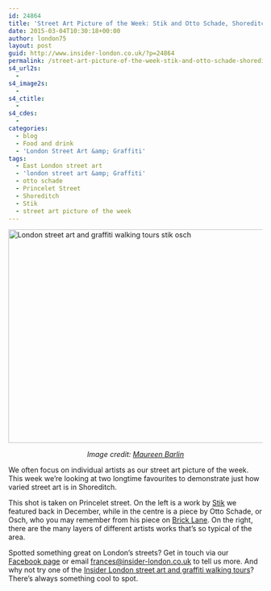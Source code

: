 ```yaml
---
id: 24864
title: 'Street Art Picture of the Week: Stik and Otto Schade, Shoreditch'
date: 2015-03-04T10:30:18+00:00
author: london75
layout: post
guid: http://www.insider-london.co.uk/?p=24864
permalink: /street-art-picture-of-the-week-stik-and-otto-schade-shoreditch/
s4_url2s:
  - 
s4_image2s:
  - 
s4_ctitle:
  - 
s4_cdes:
  - 
categories:
  - blog
  - Food and drink
  - 'London Street Art &amp; Graffiti'
tags:
  - East London street art
  - 'london street art &amp; Graffiti'
  - otto schade
  - Princelet Street
  - Shoreditch
  - Stik
  - street art picture of the week
---
```

<img class="aligncenter wp-image-24866 size-full" src="http://www.insider-london.co.uk/wp-content/uploads/2015/03/Stik-Otto-Schade_mini.jpg" alt="London street art and graffiti walking tours stik osch" width="569" height="423" />

<p style="text-align: center;">
  <em>Image credit: <a href="https://www.flickr.com/photos/maureen_barlin/16680850115/in/photolist-rq2HA4-qtfjZe-rnJKcs-rpxUnB-r86do5-rpDJ3v-r8cGfz-r85kNq-r85knA-r6g1ZH-r876xD-rndhDC-qsvE17-rpvbFt-qsvzbs-r7KDmE-qshZZm-r7Quke-r7Qu1M-rphyvB-qshYH3-rmu2NE-r5srjP-r7jRXx-qrMru9-qrXdBe-rpo5HM-r6bF5R-r7jHdP-r5q12P-r6Qntd-r6XEMP-qrqf57-qrCsbM-rohBg8-r6RcAN-rofdVS-r51YFZ-r6QbAn-r6QbhX-rkZhP9-rkZhqU-rohe6v-robZBo-r6w5b4-rkFcSm-r6pFTb-qrbZ7B-rnY8cT-rnmQZu" target="_blank">Maureen Barlin</a></em>
</p>

We often focus on individual artists as our street art picture of the week. This week we&#8217;re looking at two longtime favourites to demonstrate just how varied street art is in Shoreditch.

This shot is taken on Princelet street. On the left is a work by <a href="http://www.insider-london.co.uk/2014/12/03/street-art-pictures-of-the-week-stik/" target="_blank">Stik</a> we featured back in December, while in the centre is a piece by Otto Schade, or Osch, who you may remember from his piece on <a href="http://www.insider-london.co.uk/2014/08/13/smiley-otto-schade-street-art-london-brick-lane/" target="_blank">Brick Lane</a>. On the right, there are the many layers of different artists works that&#8217;s so typical of the area.

Spotted something great on London&#8217;s streets? Get in touch via our <a href="https://www.facebook.com/insiderlondon" target="_blank">Facebook page</a> or email frances@insider-london.co.uk to tell us more. And why not try one of the <a href="http://www.insider-london.co.uk/london-graffiti-artists-walking-tours/" target="_blank">Insider London street art and graffiti walking tours</a>? There&#8217;s always something cool to spot.